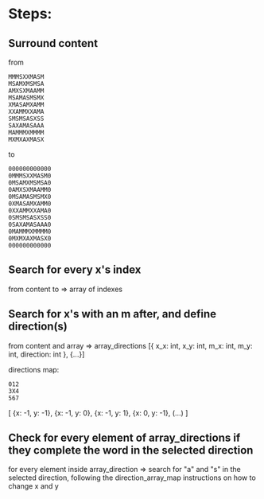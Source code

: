 # Steps:

## Surround content

from

```
MMMSXXMASM
MSAMXMSMSA
AMXSXMAAMM
MSAMASMSMX
XMASAMXAMM
XXAMMXXAMA
SMSMSASXSS
SAXAMASAAA
MAMMMXMMMM
MXMXAXMASX
```

to

```
000000000000
0MMMSXXMASM0
0MSAMXMSMSA0
0AMXSXMAAMM0
0MSAMASMSMX0
0XMASAMXAMM0
0XXAMMXXAMA0
0SMSMSASXSS0
0SAXAMASAAA0
0MAMMMXMMMM0
0MXMXAXMASX0
000000000000
```

## Search for every x's index

from content to => array of indexes

## Search for x's with an m after, and define direction(s)

from content and array => array_directions [{ x_x: int, x_y: int, m_x: int, m_y: int, direction: int }, {...}]

directions map:

```
012
3X4
567
```

[
  {x: -1, y: -1},
  {x: -1, y: 0},
  {x: -1, y: 1},
  {x: 0, y: -1},
  (...)
]

## Check for every element of array_directions if they complete the word in the selected direction

for every element inside array_direction => search for "a" and "s" in the selected direction, following the direction_array_map instructions on how to change x and y